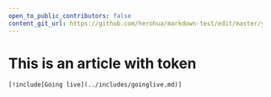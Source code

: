 ```yaml
---
open_to_public_contributors: false
content_git_url: https://github.com/herohua/markdown-test/edit/master/yih-markdown-test/with-token.md
---
```


# This is an article with token

```
[!include[Going live](../includes/goinglive.md)]
```
